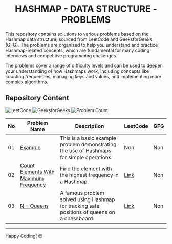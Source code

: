 <h1 align='center'>HASHMAP - DATA STRUCTURE - PROBLEMS</h1>

This repository contains solutions to various problems based on the Hashmap data structure, sourced from LeetCode and GeeksforGeeks (GFG). The problems are organized to help you understand and practice Hashmap-related concepts, which are fundamental for many coding interviews and competitive programming challenges.

The problems cover a range of difficulty levels and can be used to deepen your understanding of how Hashmaps work, including concepts like counting frequencies, managing keys and values, and implementing more complex algorithms.

## Repository Content

<p>
<img src="https://img.shields.io/badge/problems%20count-02-orange?logo=leetcode" alt="LeetCode">
<img src="https://img.shields.io/badge/problems%20count-00-darkgreen?logo=geeksforGeeks" alt="GeeksforGeeks">
<img src="https://img.shields.io/badge/total%20problems%20count-03-blue" alt="Problem Count"> 
</p>

| No | Problem Name | Description | LeetCode | GFG |
|----|--------------|-------------|----------|---------------|
| 01 | [Example](https://github.com/JawadSher/DSA-LeetCode-GFG-Problems-Repository/tree/main/20%20-%20Hashmap%20Data%20Structure%20Problems/01%20-%20Example) | This is a basic example problem demonstrating the use of Hashmaps for simple operations. | Non | Non |
| 02 | [Count Elements With Maximum Frequency](https://github.com/JawadSher/DSA-LeetCode-GFG-Problems-Repository/tree/main/20%20-%20Hashmap%20Data%20Structure%20Problems/02%20-%20Count%20Elements%20With%20Maximum%20Frequency) | Find the element with the highest frequency in a Hashmap. | [Link](https://leetcode.com/problems/count-elements-with-maximum-frequency/) | Non |
| 03 | [N - Queens](https://github.com/JawadSher/DSA-LeetCode-GFG-Problems-Repository/tree/main/20%20-%20Hashmap%20Data%20Structure%20Problems/03%20-%20N%20-%20Queens) | A famous problem solved using Hashmap for tracking safe positions of queens on a chessboard. | [Link](https://leetcode.com/problems/n-queens/) | Non |

---
Happy Coding! 😊
